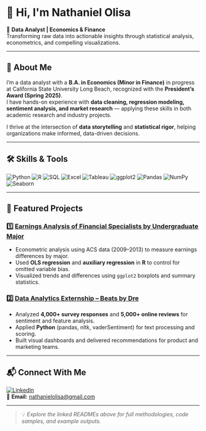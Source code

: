 # 👋 Hi, I'm Nathaniel Olisa  

🎯 **Data Analyst | Economics & Finance**  
Transforming raw data into actionable insights through statistical analysis, econometrics, and compelling visualizations.

---

## 📖 About Me  
I’m a data analyst with a **B.A. in Economics (Minor in Finance)** in progress at California State University Long Beach, recognized with the **President’s Award (Spring 2025)**.  
I have hands-on experience with **data cleaning, regression modeling, sentiment analysis, and market research** — applying these skills in both academic research and industry projects.  

I thrive at the intersection of **data storytelling** and **statistical rigor**, helping organizations make informed, data-driven decisions.

---

## 🛠️ Skills & Tools

![Python](https://img.shields.io/badge/Python-3776AB?style=flat-square&logo=python&logoColor=white)
![R](https://img.shields.io/badge/R-276DC3?style=flat-square&logo=r&logoColor=white)
![SQL](https://img.shields.io/badge/SQL-003B57?style=flat-square&logo=sqlite&logoColor=white)
![Excel](https://img.shields.io/badge/Excel-217346?style=flat-square&logo=microsoft-excel&logoColor=white)
![Tableau](https://img.shields.io/badge/Tableau-E97627?style=flat-square&logo=tableau&logoColor=white)
![ggplot2](https://img.shields.io/badge/ggplot2-276DC3?style=flat-square&logo=r&logoColor=white)
![Pandas](https://img.shields.io/badge/Pandas-150458?style=flat-square&logo=pandas&logoColor=white)
![NumPy](https://img.shields.io/badge/NumPy-013243?style=flat-square&logo=numpy&logoColor=white)
![Seaborn](https://img.shields.io/badge/Seaborn-5B5EA6?style=flat-square)

---

## 📂 Featured Projects

### 1️⃣ [Earnings Analysis of Financial Specialists by Undergraduate Major](./earnings-analysis-econometrics/README.md)
- Econometric analysis using ACS data (2009–2013) to measure earnings differences by major.
- Used **OLS regression** and **auxiliary regression** in **R** to control for omitted variable bias.
- Visualized trends and differences using `ggplot2` boxplots and summary statistics.

### 2️⃣ [Data Analytics Externship – Beats by Dre](./beats-by-dre-data-analytics/README.md)
- Analyzed **4,000+ survey responses** and **5,000+ online reviews** for sentiment and feature analysis.
- Applied **Python** (pandas, nltk, vaderSentiment) for text processing and scoring.
- Built visual dashboards and delivered recommendations for product and marketing teams.

---

## 📬 Connect With Me  
[![LinkedIn](https://img.shields.io/badge/LinkedIn-0A66C2?style=flat-square&logo=linkedin&logoColor=white)](https://www.linkedin.com/in/nathaniel777olisa)  
📧 **Email:** nathanielolisa@gmail.com  

---

> 💡 *Explore the linked READMEs above for full methodologies, code samples, and example outputs.*
